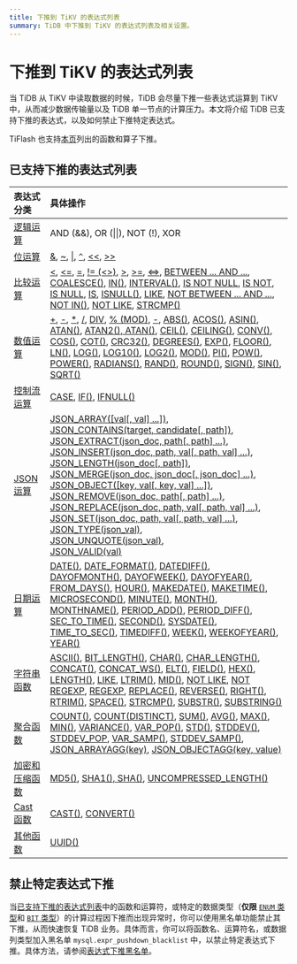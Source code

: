 ```yaml
---
title: 下推到 TiKV 的表达式列表
summary: TiDB 中下推到 TiKV 的表达式列表及相关设置。
---
```


# 下推到 TiKV 的表达式列表

当 TiDB 从 TiKV 中读取数据的时候，TiDB 会尽量下推一些表达式运算到 TiKV 中，从而减少数据传输量以及 TiDB 单一节点的计算压力。本文将介绍 TiDB 已支持下推的表达式，以及如何禁止下推特定表达式。

TiFlash 也支持[本页](/tiflash/tiflash-supported-pushdown-calculations.md)列出的函数和算子下推。

## 已支持下推的表达式列表

| 表达式分类 | 具体操作 |
| :-------------- | :------------------------------------- |
| [逻辑运算](/functions-and-operators/operators.md#逻辑操作符) | AND (&&), OR (&#124;&#124;), NOT (!), XOR |
| [位运算](/functions-and-operators/operators.md#操作符) | [&][operator_bitwise-and], [~][operator_bitwise-invert], [\|][operator_bitwise-or], [<code>^</code>][operator_bitwise-xor], [<<][operator_left-shift], [>>][operator_right-shift] |
| [比较运算](/functions-and-operators/operators.md#比较方法和操作符) | [<][operator_less-than], [<=][operator_less-than-or-equal], [=][operator_equal], [!= (<\>)][operator_not-equal], [>][operator_greater-than], [>=][operator_greater-than-or-equal], [<=>][operator_equal-to], [BETWEEN ... AND ...][operator_between], [COALESCE()][function_coalesce], [IN()][operator_in], [INTERVAL()][function_interval], [IS NOT NULL][operator_is-not-null], [IS NOT][operator_is-not], [IS NULL][operator_is-null], [IS][operator_is], [ISNULL()][function_isnull], [LIKE][operator_like], [NOT BETWEEN ... AND ...][operator_not-between], [NOT IN()][operator_not-in], [NOT LIKE][operator_not-like], [STRCMP()][function_strcmp] |
| [数值运算](/functions-and-operators/numeric-functions-and-operators.md) | [+][operator_plus], [-][operator_minus], [*][operator_times], [/][operator_divide], [DIV][operator_div], [% (MOD)][operator_mod], [-][operator_unary-minus], [ABS()][function_abs], [ACOS()][function_acos], [ASIN()][function_asin], [ATAN()][function_atan], [ATAN2(), ATAN()][function_atan2], [CEIL()][function_ceil], [CEILING()][function_ceiling], [CONV()][function_conv], [COS()][function_cos], [COT()][function_cot], [CRC32()][function_crc32], [DEGREES()][function_degrees], [EXP()][function_exp], [FLOOR()][function_floor], [LN()][function_ln], [LOG()][function_log], [LOG10()][function_log10], [LOG2()][function_log2], [MOD()][function_mod], [PI()][function_pi], [POW()][function_pow], [POWER()][function_power], [RADIANS()][function_radians], [RAND()][function_rand], [ROUND()][function_round], [SIGN()][function_sign], [SIN()][function_sin], [SQRT()][function_sqrt] |
| [控制流运算](/functions-and-operators/control-flow-functions.md) | [CASE][operator_case], [IF()][function_if], [IFNULL()][function_ifnull] |
| [JSON 运算](/functions-and-operators/json-functions.md) | [JSON_ARRAY([val[, val] ...])][json_array],<br/> [JSON_CONTAINS(target, candidate[, path])][json_contains],<br/> [JSON_EXTRACT(json_doc, path[, path] ...)][json_extract],<br/> [JSON_INSERT(json_doc, path, val[, path, val] ...)][json_insert],<br/> [JSON_LENGTH(json_doc[, path])][json_length],<br/> [JSON_MERGE(json_doc, json_doc[, json_doc] ...)][json_merge],<br/> [JSON_OBJECT([key, val[, key, val] ...])][json_object],<br/> [JSON_REMOVE(json_doc, path[, path] ...)][json_remove],<br/> [JSON_REPLACE(json_doc, path, val[, path, val] ...)][json_replace],<br/> [JSON_SET(json_doc, path, val[, path, val] ...)][json_set],<br/> [JSON_TYPE(json_val)][json_type],<br/> [JSON_UNQUOTE(json_val)][json_unquote],<br/> [JSON_VALID(val)][json_valid] |
| [日期运算](/functions-and-operators/date-and-time-functions.md) | [DATE()][function_date], [DATE_FORMAT()][function_date-format], [DATEDIFF()][function_datediff], [DAYOFMONTH()][function_dayofmonth], [DAYOFWEEK()][function_dayofweek], [DAYOFYEAR()][function_dayofyear], [FROM_DAYS()][function_from-days], [HOUR()][function_hour], [MAKEDATE()][function_makedate], [MAKETIME()][function_maketime], [MICROSECOND()][function_microsecond], [MINUTE()][function_minute], [MONTH()][function_month], [MONTHNAME()][function_monthname], [PERIOD_ADD()][function_period-add], [PERIOD_DIFF()][function_period-diff], [SEC_TO_TIME()][function_sec-to-time], [SECOND()][function_second], [SYSDATE()][function_sysdate], [TIME_TO_SEC()][function_time-to-sec], [TIMEDIFF()][function_timediff], [WEEK()][function_week], [WEEKOFYEAR()][function_weekofyear], [YEAR()][function_year] |
| [字符串函数](/functions-and-operators/string-functions.md) | [ASCII()][function_ascii], [BIT_LENGTH()][function_bit-length], [CHAR()][function_char], [CHAR_LENGTH()][function_char-length], [CONCAT()][function_concat], [CONCAT_WS()][function_concat-ws], [ELT()][function_elt], [FIELD()][function_field], [HEX()][function_hex], [LENGTH()][function_length], [LIKE][operator_like], [LTRIM()][function_ltrim], [MID()][function_mid], [NOT LIKE][operator_not-like], [NOT REGEXP][operator_not-regexp], [REGEXP][operator_regexp], [REPLACE()][function_replace], [REVERSE()][function_reverse], [RIGHT()][function_right], [RTRIM()][function_rtrim], [SPACE()][function_space], [STRCMP()][function_strcmp], [SUBSTR()][function_substr], [SUBSTRING()][function_substring] |
| [聚合函数](/functions-and-operators/aggregate-group-by-functions.md#group-by-聚合函数) | [COUNT()][function_count], [COUNT(DISTINCT)][function_count-distinct], [SUM()][function_sum], [AVG()][function_avg], [MAX()][function_max], [MIN()][function_min], [VARIANCE()][function_variance], [VAR_POP()][function_var-pop], [STD()][function_std], [STDDEV()][function_stddev], [STDDEV_POP][function_stddev-pop], [VAR_SAMP()][function_var-samp], [STDDEV_SAMP()][function_stddev-samp], [JSON_ARRAYAGG(key)][json_arrayagg], [JSON_OBJECTAGG(key, value)][function_json-objectagg] |
| [加密和压缩函数](/functions-and-operators/encryption-and-compression-functions.md#加密和压缩函数) | [MD5()][function_md5], [SHA1(), SHA()][function_sha1], [UNCOMPRESSED_LENGTH()][function_uncompressed-length] |
| [Cast 函数](/functions-and-operators/cast-functions-and-operators.md#cast-函数和操作符) | [CAST()][function_cast], [CONVERT()][function_convert] |
| [其他函数](/functions-and-operators/miscellaneous-functions.md#支持的函数) | [UUID()][function_uuid] |

## 禁止特定表达式下推

当[已支持下推的表达式列表](#已支持下推的表达式列表)中的函数和运算符，或特定的数据类型（**仅限** [`ENUM` 类型](/data-type-string.md#enum-类型)和 [`BIT` 类型](/data-type-numeric.md#bit-类型)）的计算过程因下推而出现异常时，你可以使用黑名单功能禁止其下推，从而快速恢复 TiDB 业务。具体而言，你可以将函数名、运算符名，或数据列类型加入黑名单 `mysql.expr_pushdown_blacklist` 中，以禁止特定表达式下推。具体方法，请参阅[表达式下推黑名单](/blocklist-control-plan.md#禁止特定表达式下推)。

[function_abs]: https://dev.mysql.com/doc/refman/5.7/en/mathematical-functions.html#function_abs

[function_acos]: https://dev.mysql.com/doc/refman/5.7/en/mathematical-functions.html#function_acos

[function_ascii]: https://dev.mysql.com/doc/refman/5.7/en/string-functions.html#function_ascii

[function_asin]: https://dev.mysql.com/doc/refman/5.7/en/mathematical-functions.html#function_asin

[function_atan]: https://dev.mysql.com/doc/refman/5.7/en/mathematical-functions.html#function_atan

[function_atan2]: https://dev.mysql.com/doc/refman/5.7/en/mathematical-functions.html#function_atan2

[function_avg]: https://dev.mysql.com/doc/refman/5.7/en/aggregate-functions.html#function_avg

[function_bit-length]: https://dev.mysql.com/doc/refman/5.7/en/string-functions.html#function_bit-length

[function_cast]: https://dev.mysql.com/doc/refman/5.7/en/cast-functions.html#function_cast

[function_ceil]: https://dev.mysql.com/doc/refman/5.7/en/mathematical-functions.html#function_ceil

[function_ceiling]: https://dev.mysql.com/doc/refman/5.7/en/mathematical-functions.html#function_ceiling

[function_char-length]: https://dev.mysql.com/doc/refman/5.7/en/string-functions.html#function_char-length

[function_char]: https://dev.mysql.com/doc/refman/5.7/en/string-functions.html#function_char

[function_coalesce]: https://dev.mysql.com/doc/refman/5.7/en/comparison-operators.html#function_coalesce

[function_concat-ws]: https://dev.mysql.com/doc/refman/5.7/en/string-functions.html#function_concat-ws

[function_concat]: https://dev.mysql.com/doc/refman/5.7/en/string-functions.html#function_concat

[function_conv]: https://dev.mysql.com/doc/refman/5.7/en/mathematical-functions.html#function_conv

[function_convert]: https://dev.mysql.com/doc/refman/5.7/en/cast-functions.html#function_convert

[function_cos]: https://dev.mysql.com/doc/refman/5.7/en/mathematical-functions.html#function_cos

[function_cot]: https://dev.mysql.com/doc/refman/5.7/en/mathematical-functions.html#function_cot

[function_count-distinct]: https://dev.mysql.com/doc/refman/5.7/en/aggregate-functions.html#function_count-distinct

[function_count]: https://dev.mysql.com/doc/refman/5.7/en/aggregate-functions.html#function_count

[function_crc32]: https://dev.mysql.com/doc/refman/5.7/en/mathematical-functions.html#function_crc32

[function_date-format]: https://dev.mysql.com/doc/refman/5.7/en/date-and-time-functions.html#function_date-format

[function_date]: https://dev.mysql.com/doc/refman/5.7/en/date-and-time-functions.html#function_date

[function_datediff]: https://dev.mysql.com/doc/refman/5.7/en/date-and-time-functions.html#function_datediff

[function_dayofmonth]: https://dev.mysql.com/doc/refman/5.7/en/date-and-time-functions.html#function_dayofmonth

[function_dayofweek]: https://dev.mysql.com/doc/refman/5.7/en/date-and-time-functions.html#function_dayofweek

[function_dayofyear]: https://dev.mysql.com/doc/refman/5.7/en/date-and-time-functions.html#function_dayofyear

[function_degrees]: https://dev.mysql.com/doc/refman/5.7/en/mathematical-functions.html#function_degrees

[function_elt]: https://dev.mysql.com/doc/refman/5.7/en/string-functions.html#function_elt

[function_exp]: https://dev.mysql.com/doc/refman/5.7/en/mathematical-functions.html#function_exp

[function_field]: https://dev.mysql.com/doc/refman/5.7/en/string-functions.html#function_field

[function_floor]: https://dev.mysql.com/doc/refman/5.7/en/mathematical-functions.html#function_floor

[function_from-days]: https://dev.mysql.com/doc/refman/5.7/en/date-and-time-functions.html#function_from-days

[function_hex]: https://dev.mysql.com/doc/refman/5.7/en/string-functions.html#function_hex

[function_hour]: https://dev.mysql.com/doc/refman/5.7/en/date-and-time-functions.html#function_hour

[function_if]: https://dev.mysql.com/doc/refman/5.7/en/flow-control-functions.html#function_if

[function_ifnull]: https://dev.mysql.com/doc/refman/5.7/en/flow-control-functions.html#function_ifnull

[function_interval]: https://dev.mysql.com/doc/refman/5.7/en/comparison-operators.html#function_interval

[function_isnull]: https://dev.mysql.com/doc/refman/5.7/en/comparison-operators.html#function_isnull

[function_json-objectagg]: https://dev.mysql.com/doc/refman/5.7/en/aggregate-functions.html#function_json-objectagg

[function_length]: https://dev.mysql.com/doc/refman/5.7/en/string-functions.html#function_length

[function_ln]: https://dev.mysql.com/doc/refman/5.7/en/mathematical-functions.html#function_ln

[function_log]: https://dev.mysql.com/doc/refman/5.7/en/mathematical-functions.html#function_log

[function_log10]: https://dev.mysql.com/doc/refman/5.7/en/mathematical-functions.html#function_log10

[function_log2]: https://dev.mysql.com/doc/refman/5.7/en/mathematical-functions.html#function_log2

[function_ltrim]: https://dev.mysql.com/doc/refman/5.7/en/string-functions.html#function_ltrim

[function_makedate]: https://dev.mysql.com/doc/refman/5.7/en/date-and-time-functions.html#function_makedate

[function_maketime]: https://dev.mysql.com/doc/refman/5.7/en/date-and-time-functions.html#function_maketime

[function_max]: https://dev.mysql.com/doc/refman/5.7/en/aggregate-functions.html#function_max

[function_md5]: https://dev.mysql.com/doc/refman/5.7/en/encryption-functions.html#function_md5

[function_microsecond]: https://dev.mysql.com/doc/refman/5.7/en/date-and-time-functions.html#function_microsecond

[function_mid]: https://dev.mysql.com/doc/refman/5.7/en/string-functions.html#function_mid

[function_min]: https://dev.mysql.com/doc/refman/5.7/en/aggregate-functions.html#function_min

[function_minute]: https://dev.mysql.com/doc/refman/5.7/en/date-and-time-functions.html#function_minute

[function_mod]: https://dev.mysql.com/doc/refman/5.7/en/mathematical-functions.html#function_mod

[function_month]: https://dev.mysql.com/doc/refman/5.7/en/date-and-time-functions.html#function_month

[function_monthname]: https://dev.mysql.com/doc/refman/5.7/en/date-and-time-functions.html#function_monthname

[function_period-add]: https://dev.mysql.com/doc/refman/5.7/en/date-and-time-functions.html#function_period-add

[function_period-diff]: https://dev.mysql.com/doc/refman/5.7/en/date-and-time-functions.html#function_period-diff

[function_pi]: https://dev.mysql.com/doc/refman/5.7/en/mathematical-functions.html#function_pi

[function_pow]: https://dev.mysql.com/doc/refman/5.7/en/mathematical-functions.html#function_pow

[function_power]: https://dev.mysql.com/doc/refman/5.7/en/mathematical-functions.html#function_power

[function_radians]: https://dev.mysql.com/doc/refman/5.7/en/mathematical-functions.html#function_radians

[function_rand]: https://dev.mysql.com/doc/refman/5.7/en/mathematical-functions.html#function_rand

[function_replace]: https://dev.mysql.com/doc/refman/5.7/en/string-functions.html#function_replace

[function_reverse]: https://dev.mysql.com/doc/refman/5.7/en/string-functions.html#function_reverse

[function_right]: https://dev.mysql.com/doc/refman/5.7/en/string-functions.html#function_right

[function_round]: https://dev.mysql.com/doc/refman/5.7/en/mathematical-functions.html#function_round

[function_rtrim]: https://dev.mysql.com/doc/refman/5.7/en/string-functions.html#function_rtrim

[function_sec-to-time]: https://dev.mysql.com/doc/refman/5.7/en/date-and-time-functions.html#function_sec-to-time

[function_second]: https://dev.mysql.com/doc/refman/5.7/en/date-and-time-functions.html#function_second

[function_sha1]: https://dev.mysql.com/doc/refman/5.7/en/encryption-functions.html#function_sha1

[function_sign]: https://dev.mysql.com/doc/refman/5.7/en/mathematical-functions.html#function_sign

[function_sin]: https://dev.mysql.com/doc/refman/5.7/en/mathematical-functions.html#function_sin

[function_space]: https://dev.mysql.com/doc/refman/5.7/en/string-functions.html#function_space

[function_sqrt]: https://dev.mysql.com/doc/refman/5.7/en/mathematical-functions.html#function_sqrt

[function_std]: https://dev.mysql.com/doc/refman/5.7/en/aggregate-functions.html#function_std

[function_stddev-pop]: https://dev.mysql.com/doc/refman/5.7/en/aggregate-functions.html#function_stddev-pop

[function_stddev-samp]: https://dev.mysql.com/doc/refman/5.7/en/aggregate-functions.html#function_stddev-samp

[function_stddev]: https://dev.mysql.com/doc/refman/5.7/en/aggregate-functions.html#function_stddev

[function_strcmp]: https://dev.mysql.com/doc/refman/5.7/en/string-comparison-functions.html#function_strcmp

[function_substr]: https://dev.mysql.com/doc/refman/5.7/en/string-functions.html#function_substr

[function_substring]: https://dev.mysql.com/doc/refman/5.7/en/string-functions.html#function_substring

[function_sum]: https://dev.mysql.com/doc/refman/5.7/en/aggregate-functions.html#function_sum

[function_sysdate]: https://dev.mysql.com/doc/refman/5.7/en/date-and-time-functions.html#function_sysdate

[function_time-to-sec]: https://dev.mysql.com/doc/refman/5.7/en/date-and-time-functions.html#function_time-to-sec

[function_timediff]: https://dev.mysql.com/doc/refman/5.7/en/date-and-time-functions.html#function_timediff

[function_uncompressed-length]: https://dev.mysql.com/doc/refman/5.7/en/encryption-functions.html#function_uncompressed-length

[function_uuid]: https://dev.mysql.com/doc/refman/5.7/en/miscellaneous-functions.html#function_uuid

[function_var-pop]: https://dev.mysql.com/doc/refman/5.7/en/aggregate-functions.html#function_var-pop

[function_var-samp]: https://dev.mysql.com/doc/refman/5.7/en/aggregate-functions.html#function_var-samp

[function_variance]: https://dev.mysql.com/doc/refman/5.7/en/aggregate-functions.html#function_variance

[function_week]: https://dev.mysql.com/doc/refman/5.7/en/date-and-time-functions.html#function_week

[function_weekofyear]: https://dev.mysql.com/doc/refman/5.7/en/date-and-time-functions.html#function_weekofyear

[function_year]: https://dev.mysql.com/doc/refman/5.7/en/date-and-time-functions.html#function_year

[json_array]: https://dev.mysql.com/doc/refman/5.7/en/json-creation-functions.html#function_json-array

[json_arrayagg]:https://dev.mysql.com/doc/refman/5.7/en/aggregate-functions.html#function_json-arrayagg

[json_contains]: https://dev.mysql.com/doc/refman/5.7/en/json-search-functions.html#function_json-contains

[json_extract]: https://dev.mysql.com/doc/refman/5.7/en/json-search-functions.html#function_json-extract

[json_insert]: https://dev.mysql.com/doc/refman/5.7/en/json-modification-functions.html#function_json-insert

[json_length]: https://dev.mysql.com/doc/refman/5.7/en/json-attribute-functions.html#function_json-length

[json_merge]: https://dev.mysql.com/doc/refman/5.7/en/json-modification-functions.html#function_json-merge

[json_object]: https://dev.mysql.com/doc/refman/5.7/en/json-creation-functions.html#function_json-object

[json_remove]: https://dev.mysql.com/doc/refman/5.7/en/json-modification-functions.html#function_json-remove

[json_replace]: https://dev.mysql.com/doc/refman/5.7/en/json-modification-functions.html#function_json-replace

[json_set]: https://dev.mysql.com/doc/refman/5.7/en/json-modification-functions.html#function_json-set

[json_type]: https://dev.mysql.com/doc/refman/5.7/en/json-attribute-functions.html#function_json-type

[json_unquote]: https://dev.mysql.com/doc/refman/5.7/en/json-modification-functions.html#function_json-unquote

[json_valid]: https://dev.mysql.com/doc/refman/5.7/en/json-attribute-functions.html#function_json-valid

[operator_between]: https://dev.mysql.com/doc/refman/5.7/en/comparison-operators.html#operator_between

[operator_bitwise-and]: https://dev.mysql.com/doc/refman/5.7/en/bit-functions.html#operator_bitwise-and

[operator_bitwise-invert]: https://dev.mysql.com/doc/refman/5.7/en/bit-functions.html#operator_bitwise-invert

[operator_bitwise-or]: https://dev.mysql.com/doc/refman/5.7/en/bit-functions.html#operator_bitwise-or

[operator_bitwise-xor]: https://dev.mysql.com/doc/refman/5.7/en/bit-functions.html#operator_bitwise-xor

[operator_case]: https://dev.mysql.com/doc/refman/5.7/en/flow-control-functions.html#operator_case

[operator_div]: https://dev.mysql.com/doc/refman/5.7/en/arithmetic-functions.html#operator_div

[operator_divide]: https://dev.mysql.com/doc/refman/5.7/en/arithmetic-functions.html#operator_divide

[operator_equal-to]: https://dev.mysql.com/doc/refman/5.7/en/comparison-operators.html#operator_equal-to

[operator_equal]: https://dev.mysql.com/doc/refman/5.7/en/comparison-operators.html#operator_equal

[operator_greater-than-or-equal]: https://dev.mysql.com/doc/refman/5.7/en/comparison-operators.html#operator_greater-than-or-equal

[operator_greater-than]: https://dev.mysql.com/doc/refman/5.7/en/comparison-operators.html#operator_greater-than

[operator_in]: https://dev.mysql.com/doc/refman/5.7/en/comparison-operators.html#operator_in

[operator_is-not-null]: https://dev.mysql.com/doc/refman/5.7/en/comparison-operators.html#operator_is-not-null

[operator_is-not]: https://dev.mysql.com/doc/refman/5.7/en/comparison-operators.html#operator_is-not

[operator_is-null]: https://dev.mysql.com/doc/refman/5.7/en/comparison-operators.html#operator_is-null

[operator_is]: https://dev.mysql.com/doc/refman/5.7/en/comparison-operators.html#operator_is

[operator_left-shift]: https://dev.mysql.com/doc/refman/5.7/en/bit-functions.html#operator_left-shift

[operator_less-than-or-equal]: https://dev.mysql.com/doc/refman/5.7/en/comparison-operators.html#operator_less-than-or-equal

[operator_less-than]: https://dev.mysql.com/doc/refman/5.7/en/comparison-operators.html#operator_less-than

[operator_like]: https://dev.mysql.com/doc/refman/5.7/en/string-comparison-functions.html#operator_like

[operator_minus]: https://dev.mysql.com/doc/refman/5.7/en/arithmetic-functions.html#operator_minus

[operator_mod]: https://dev.mysql.com/doc/refman/5.7/en/arithmetic-functions.html#operator_mod

[operator_not-between]: https://dev.mysql.com/doc/refman/5.7/en/comparison-operators.html#operator_not-between

[operator_not-equal]: https://dev.mysql.com/doc/refman/5.7/en/comparison-operators.html#operator_not-equal

[operator_not-in]: https://dev.mysql.com/doc/refman/5.7/en/comparison-operators.html#operator_not-in

[operator_not-like]: https://dev.mysql.com/doc/refman/5.7/en/string-comparison-functions.html#operator_not-like

[operator_not-regexp]: https://dev.mysql.com/doc/refman/5.7/en/regexp.html#operator_not-regexp

[operator_plus]: https://dev.mysql.com/doc/refman/5.7/en/arithmetic-functions.html#operator_plus

[operator_regexp]: https://dev.mysql.com/doc/refman/5.7/en/regexp.html#operator_regexp

[operator_right-shift]: https://dev.mysql.com/doc/refman/5.7/en/bit-functions.html#operator_right-shift

[operator_times]: https://dev.mysql.com/doc/refman/5.7/en/arithmetic-functions.html#operator_times

[operator_unary-minus]: https://dev.mysql.com/doc/refman/5.7/en/arithmetic-functions.html#operator_unary-minus
